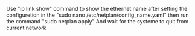 Use "ip link show" command to show the ethernet name after setting the configuretion in the "sudo nano /etc/netplan/config_name.yaml" 
then run the command "sudo netplan apply"
And wait for the systeme to quit from current network

